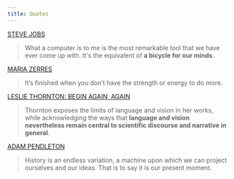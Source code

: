 ```yaml
---
title: Quotes
---
```



[STEVE JOBS](https://www.youtube.com/watch?v=L40B08nWoMk)

> What a computer is to me is the most remarkable tool that we have ever come up with. It's the equivalent of **a bicycle for our minds**.




[MARIA ZERRES](https://www.dasmaximum.com/en/sammlung/maria-zerres/)

> It’s finished when you don’t have the strength or energy to do more.


[LESLIE THORNTON: BEGIN AGAIN, AGAIN][1] 

> Thornton exposes the limits of language and vision in her works, while acknowledging the ways that **language and vision nevertheless remain central to scientific discourse and narrative in general**.

[1]: https://listart.mit.edu/exhibitions/leslie-thornton


[ADAM PENDLETON](https://www.moma.org/magazine/articles/635)

> History is an endless variation, a machine upon which we can project ourselves and our ideas. That is to say it is our present moment.

